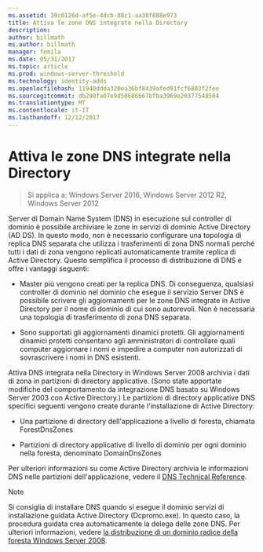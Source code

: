 ```yaml
---
ms.assetid: 39c0126d-af5e-4dcb-88c1-aa38f888e973
title: Attiva le zone DNS integrate nella Directory
description: 
author: billmath
ms.author: billmath
manager: femila
ms.date: 05/31/2017
ms.topic: article
ms.prod: windows-server-threshold
ms.technology: identity-adds
ms.openlocfilehash: 11940ddda320ea36bf8439afed91fcf6803f2fee
ms.sourcegitcommit: db290fa07e9d50686667bfba3969e20377548504
ms.translationtype: MT
ms.contentlocale: it-IT
ms.lasthandoff: 12/12/2017
---
```

# <a name="active-directory-integrated-dns-zones"></a>Attiva le zone DNS integrate nella Directory

>Si applica a: Windows Server 2016, Windows Server 2012 R2, Windows Server 2012

Server di Domain Name System (DNS) in esecuzione sul controller di dominio è possibile archiviare le zone in servizi di dominio Active Directory (AD DS). In questo modo, non è necessario configurare una topologia di replica DNS separata che utilizza i trasferimenti di zona DNS normali perché tutti i dati di zona vengono replicati automaticamente tramite replica di Active Directory. Questo semplifica il processo di distribuzione di DNS e offre i vantaggi seguenti:  
  
-   Master più vengono creati per la replica DNS. Di conseguenza, qualsiasi controller di dominio nel dominio che esegue il servizio Server DNS è possibile scrivere gli aggiornamenti per le zone DNS integrate in Active Directory per il nome di dominio di cui sono autorevoli. Non è necessaria una topologia di trasferimento di zona DNS separata.  
  
-   Sono supportati gli aggiornamenti dinamici protetti. Gli aggiornamenti dinamici protetti consentano agli amministratori di controllare quali computer aggiornare i nomi e impedire a computer non autorizzati di sovrascrivere i nomi in DNS esistenti.  
  
Attiva DNS integrata nella Directory in Windows Server 2008 archivia i dati di zona in partizioni di directory applicative. (Sono state apportate modifiche del comportamento da integrazione DNS basato su Windows Server 2003 con Active Directory.) Le partizioni di directory applicative DNS specifici seguenti vengono create durante l'installazione di Active Directory:  
  
-   Una partizione di directory dell'applicazione a livello di foresta, chiamata ForestDnsZones  
  
-   Partizioni di directory applicative di livello di dominio per ogni dominio nella foresta, denominato DomainDnsZones  
  
Per ulteriori informazioni su come Active Directory archivia le informazioni DNS nelle partizioni dell'applicazione, vedere il [DNS Technical Reference](https://go.microsoft.com/fwlink/?LinkId=106636).  
  
> [!NOTE]  
> Si consiglia di installare DNS quando si esegue il dominio servizi di installazione guidata Active Directory (Dcpromo.exe). In questo caso, la procedura guidata crea automaticamente la delega delle zone DNS. Per ulteriori informazioni, vedere [la distribuzione di un dominio radice della foresta Windows Server 2008](https://technet.microsoft.com/library/cc731174.aspx).  
  


